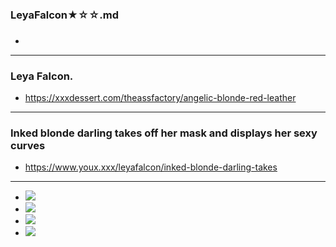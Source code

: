 ### LeyaFalcon★☆☆.md
### 

- ![]()
---
### Leya Falcon.
- https://xxxdessert.com/theassfactory/angelic-blonde-red-leather
---
### Inked blonde darling takes off her mask and displays her sexy curves
- https://www.youx.xxx/leyafalcon/inked-blonde-darling-takes
---
- ![](https://content2.babesanatomy.com/leyafalcon.puba.com/0004/02.jpg)
- ![](https://content2.babesanatomy.com/leyafalcon.puba.com/0004/03.jpg)
- ![](https://content2.babesanatomy.com/leyafalcon.puba.com/0004/04.jpg)
- ![](https://content2.babesanatomy.com/leyafalcon.puba.com/0004/11.jpg)

